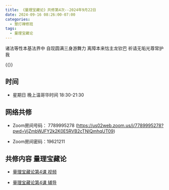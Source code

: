 ```yaml
---
title: 《量理宝藏论》共修第4次--2024年9月22日
date: 2024-09-16 08:26:00-07:00
categories:
  - 慧灯禅修班
tags:
  - 量理宝藏论
---
```

诸法等性本基法界中 自现圆满三身游舞力 离障本来怙主龙钦巴 祈请无垢光尊常护我

{{<videotag id=“video” url=“https://s3.ap-northeast-1.wasabisys.com/hdcx/hdv/v/%E8%90%A8%E8%BF%A6%E7%8F%AD%E6%99%BA%E8%BE%BE%E7%A5%88%E7%A5%B7%E6%96%87.mp4”>}}


## 时间


* 星期日 晚上温哥华时间 18:30-21:30


## 网络共修


* Zoom房间号码： 7789995278 (https://us02web.zoom.us/j/7789995278?pwd=VjZmbWJFY2k2K0E5RVB2cTNIQmhqUT09)

* Zoom房间密码：19621211


## 共修内容 量理宝藏论


* [量理宝藏论第4课 视频](https://huidengchanxiu.net/refs/llbzl/llbzl-01#%E7%AC%AC%E5%9B%9B%E8%8A%82%E8%AF%BE)


* [量理宝藏论第4课 辅导](https://huidengchanxiu.net/refs/llbzl/llbzl-01#%E7%AC%AC04%E8%AF%BE%E8%BE%85%E5%AF%BC)
